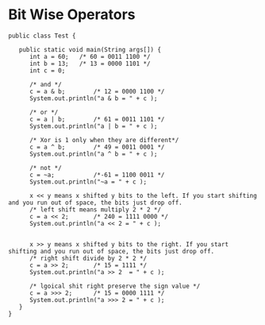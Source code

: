 # Bit Wise Operators

    public class Test {

       public static void main(String args[]) {
          int a = 60;   /* 60 = 0011 1100 */
          int b = 13;   /* 13 = 0000 1101 */
          int c = 0;

          /* and */
          c = a & b;        /* 12 = 0000 1100 */
          System.out.println("a & b = " + c );

          /* or */
          c = a | b;        /* 61 = 0011 1101 */
          System.out.println("a | b = " + c );

          /* Xor is 1 only when they are different*/
          c = a ^ b;        /* 49 = 0011 0001 */
          System.out.println("a ^ b = " + c );

          /* not */
          c = ~a;           /*-61 = 1100 0011 */
          System.out.println("~a = " + c );

          x << y means x shifted y bits to the left. If you start shifting and you run out of space, the bits just drop off.
          /* left shift means multiply 2 * 2 */
          c = a << 2;       /* 240 = 1111 0000 */
          System.out.println("a << 2 = " + c );


          x >> y means x shifted y bits to the right. If you start shifting and you run out of space, the bits just drop off.
          /* right shift divide by 2 * 2 */
          c = a >> 2;       /* 15 = 1111 */
          System.out.println("a >> 2  = " + c );

          /* lgoical shit right preserve the sign value */
          c = a >>> 2;      /* 15 = 0000 1111 */
          System.out.println("a >>> 2 = " + c );
       }
    }